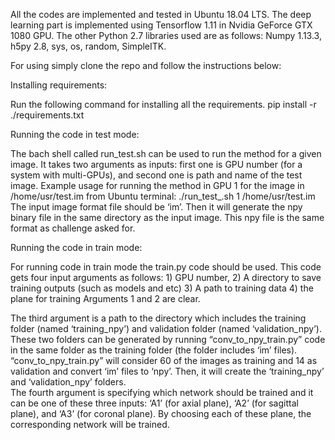 All the codes are implemented and tested in Ubuntu 18.04 LTS. The deep learning part is implemented using Tensorflow 1.11 in Nvidia GeForce GTX 1080 GPU. The other Python 2.7 libraries used are as follows: Numpy 1.13.3, h5py 2.8, sys, os, random, SimpleITK. 

For using simply clone the repo and follow the instructions below:

Installing requirements:

Run the following command for installing all the requirements.
pip install -r ./requirements.txt

Running the code in test mode:

The bach shell called run_test.sh can be used to run the method for a given image. It takes two arguments as inputs: first one is GPU number (for a system with multi-GPUs), and second one is path and name of the test image. 
Example usage for running the method in GPU 1 for the image in /home/usr/test.im from Ubuntu terminal:
./run_test_.sh 1  /home/usr/test.im
The input image format file should be ‘im’. Then it will generate the npy binary file in the same directory as the input image. This npy file is the same format as challenge asked for.   

Running the code in train mode:

For running code in train mode the train.py code should be used. This code gets four input arguments as follows: 1) GPU number, 2) A directory to save training outputs (such as models and etc) 3) A path to training data 4) the plane for training 
Arguments 1 and 2 are clear. 

The third argument is a path to the directory which includes the training folder (named ‘training_npy’) and validation folder (named ‘validation_npy’). These two folders can be generated by running “conv_to_npy_train.py” code in the same folder as the training folder (the folder includes ‘im’ files). “conv_to_npy_train.py” will consider 60 of the images as training and 14 as validation and convert ‘im’ files to ‘npy’. Then, it will create the ‘training_npy’ and ‘validation_npy’ folders.  
The fourth argument is specifying which network should be trained and it can be one of these three inputs: ‘A1’ (for axial plane), ‘A2’ (for sagittal plane), and ‘A3’ (for coronal plane). By choosing each of these plane, the corresponding network will be trained.
